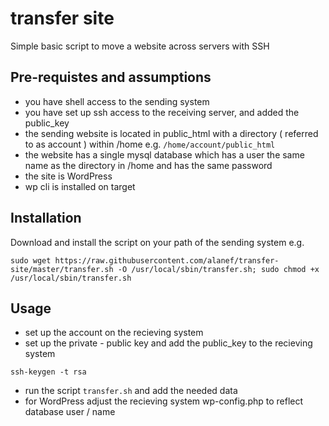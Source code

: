 # transfer site
Simple basic script to move a website across servers with SSH
## Pre-requistes and assumptions
* you have shell access to the sending system
* you have set up ssh access to the receiving server, and added the public_key
* the sending website is located in public_html with a directory ( referred to as account ) within /home   e.g. `/home/account/public_html`
* the website has a single mysql database  which has a user the same name as the directory in /home and has the same password
* the site is WordPress
* wp cli is installed on target
## Installation
Download and install the script on your path of the sending system
e.g.

```sudo wget https://raw.githubusercontent.com/alanef/transfer-site/master/transfer.sh -O /usr/local/sbin/transfer.sh; sudo chmod +x /usr/local/sbin/transfer.sh```

## Usage
* set up the account on the recieving system
* set up the private - public key and add the public_key to the recieving system

```ssh-keygen -t rsa```

* run the script `transfer.sh` and add the needed data
* for WordPress adjust the recieving system wp-config.php to reflect database user / name
